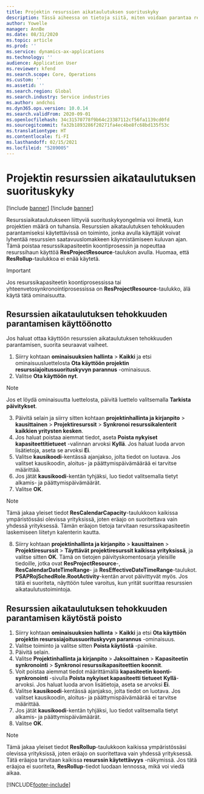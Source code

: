 ```yaml
---
title: Projektin resurssien aikataulutuksen suorituskyky
description: Tässä aiheessa on tietoja siitä, miten voidaan parantaa resurssien aikatauluttamisen tehokkuutta useissa projekteissa.
author: Yowelle
manager: AnnBe
ms.date: 08/31/2020
ms.topic: article
ms.prod: ''
ms.service: dynamics-ax-applications
ms.technology: ''
audience: Application User
ms.reviewer: kfend
ms.search.scope: Core, Operations
ms.custom: ''
ms.assetid: ''
ms.search.region: Global
ms.search.industry: Service industries
ms.author: andchoi
ms.dyn365.ops.version: 10.0.14
ms.search.validFrom: 2020-09-01
ms.openlocfilehash: 34c31570778f9b64c23387112cf56fa1139cd0fd
ms.sourcegitcommit: fa32b1893286f20271fa4ec4be8fc68bd135f53c
ms.translationtype: HT
ms.contentlocale: fi-FI
ms.lasthandoff: 02/15/2021
ms.locfileid: "5289005"
---
```

# <a name="project-resource-scheduling-performance"></a>Projektin resurssien aikataulutuksen suorituskyky

[!include [banner](../includes/banner.md)]
[!include [banner](../includes/preview-banner.md)]


Resurssiaikataulutukseen liittyviä suorituskykyongelmia voi ilmetä, kun projektien määrä on tuhansia. Resurssien aikataulutuksen tehokkuuden parantamiseksi käytettävissä on toiminto, jonka avulla käyttäjät voivat lyhentää resurssien saatavuuslomakkeen käynnistämiseen kuluvan ajan. Tämä poistaa resurssikapasiteetin koontiprosessin ja nopeuttaa resurssihaun käyttöä **ResProjectResource**-taulukon avulla. Huomaa, että **ResRollup**-taulukkoa ei enää käytetä.

> [!IMPORTANT]
> Jos resurssikapasiteetin koontiprosessissa tai yhteenvetosynkronointiprosessissa on **ResProjectResource**-taulukko, älä käytä tätä ominaisuutta.

## <a name="enable-resource-scheduling-performance-enhancement"></a>Resurssien aikataulutuksen tehokkuuden parantamisen käyttöönotto
Jos haluat ottaa käyttöön resurssien aikataulutuksen tehokkuuden parantamisen, suorita seuraavat vaiheet.

1. Siirry kohtaan **ominaisuuksien hallinta** > **Kaikki** ja etsi ominaisuusluettelosta **Ota käyttöön projektin resurssiajoitussuorituskyvyn parannus** -ominaisuus.
2. Valitse **Ota käyttöön nyt**.

> [!NOTE]
> Jos et löydä ominaisuutta luettelosta, päivitä luettelo valitsemalla **Tarkista päivitykset**.

3. Päivitä selain ja siirry sitten kohtaan **projektinhallinta ja kirjanpito** > **kausittainen** > **Projektiresurssit** > **Synkronoi resurssikalenterit kaikkien yritysten kesken**.
4. Jos haluat poistaa aiemmat tiedot, aseta **Poista nykyiset kapasiteettitietueet** -valinnan arvoksi **Kyllä**. Jos haluat luoda arvon lisätietoja, aseta se arvoksi **Ei**.
5. Valitse **kausikoodi**-kentässä ajanjakso, jolta tiedot on luotava. Jos valitset kausikoodin, aloitus- ja päättymispäivämäärää ei tarvitse määrittää.
6. Jos jätät **kausikoodi**-kentän tyhjäksi, luo tiedot valitsemalla tietyt alkamis- ja päättymispäivämäärät.
7. Valitse **OK**.

 > [!NOTE]
 > Tämä jakaa yleiset tiedot **ResCalendarCapacity**-taulukkoon kaikissa ympäristössäsi olevissa yrityksissä, joten eräajo on suoritettava vain yhdessä yrityksessä. Tämän eräajon tietoja tarvitaan resurssikapasiteetin laskemiseen liitetyn kalenterin kautta.

8. Siirry kohtaan **projektinhallinta ja kirjanpito** > **kausittainen** > **Projektiresurssit** > **Täyttävät projektiresurssit kaikissa yrityksissä**, ja valitse sitten **OK**. Tämä on tietojen päivityskomentosarja yleisille tiedoille, jotka ovat **ResProjectResource**-, **ResCalendarDateTimeRange**- ja **ResEffectiveDateTimeRange**-taulukot. **PSAPRojSchedRole.RootActivity**-kentän arvot päivittyvät myös. Jos tätä ei suoriteta, näyttöön tulee varoitus, kun yrität suorittaa resurssien aikataulutustoimintoja.
 
## <a name="turn-off-resource-scheduling-performance-enhancement"></a>Resurssien aikataulutuksen tehokkuuden parantamisen käytöstä poisto

1. Siirry kohtaan **ominaisuuksien hallinta** > **Kaikki** ja etsi **Ota käyttöön projektin resurssiajoitussuorituskyvyn parannus** -ominaisuus.
2. Valitse toiminto ja valitse sitten **Poista käytöstä** -painike.
3. Päivitä selain.
4. Valitse **Projektinhallinta ja kirjanpito** > **Jaksoittainen** > **Kapasiteetin synkronointi** > **Synkronoi resurssikapasiteettien koonnit**.
5. Voit poistaa aiemmat tiedot määrittämällä **kapasiteetin koonti-synkronointi** -sivulla **Poista nykyiset kapasiteetti tietueet** **Kyllä**-arvoksi. Jos haluat luoda arvon lisätietoja, aseta se arvoksi **Ei**.
6. Valitse **kausikoodi**-kentässä ajanjakso, jolta tiedot on luotava. Jos valitset kausikoodin, aloitus- ja päättymispäivämäärää ei tarvitse määrittää.
7. Jos jätät **kausikoodi**-kentän tyhjäksi, luo tiedot valitsemalla tietyt alkamis- ja päättymispäivämäärät.
8. Valitse **OK**.

> [!NOTE]
> Tämä jakaa yleiset tiedot **ResRollup**-taulukkoon kaikissa ympäristössäsi olevissa yrityksissä, joten eräajo on suoritettava vain yhdessä yrityksessä. Tätä eräajoa tarvitaan kaikissa **resurssin käytettävyys** -näkymissä. Jos tätä eräajoa ei suoriteta, **ResRollup**-tiedot luodaan lennossa, mikä voi viedä aikaa.


[!INCLUDE[footer-include](../includes/footer-banner.md)]